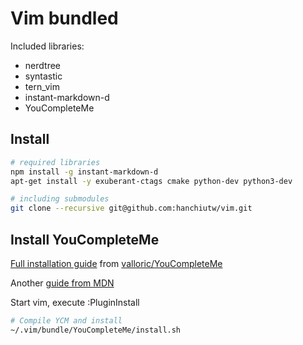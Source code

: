 # Vim bundled

Included libraries:
* nerdtree
* syntastic
* tern_vim
* instant-markdown-d
* YouCompleteMe

## Install

```sh
# required libraries
npm install -g instant-markdown-d
apt-get install -y exuberant-ctags cmake python-dev python3-dev

# including submodules
git clone --recursive git@github.com:hanchiutw/vim.git
```

## Install YouCompleteMe
[Full installation guide](https://github.com/Valloric/YouCompleteMe#full-installation-guide) from [valloric/YouCompleteMe](https://github.com/Valloric/YouCompleteMe)

Another [guide from MDN](https://developer.mozilla.org/en-US/docs/Mozilla/Developer_guide/YouCompleteMe)

Start vim, execute :PluginInstall

```sh
# Compile YCM and install
~/.vim/bundle/YouCompleteMe/install.sh
```
